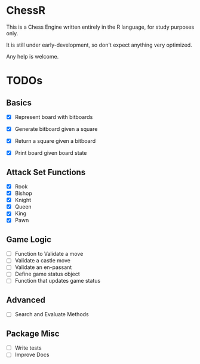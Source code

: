 # ChessR

This is a Chess Engine written entirely in the R language, for study purposes only.

It is still under early-development, so don't expect anything very optimized.

Any help is welcome.

# TODOs

## Basics
* [x] Represent board with bitboards
* [x] Generate bitboard given a square
* [x] Return a square given a bitboard
* [x] Print board given board state


## Attack Set Functions
* [x] Rook
* [x] Bishop
* [x] Knight
* [x] Queen
* [x] King
* [x] Pawn

## Game Logic
* [ ] Function to Validate a move
* [ ] Validate a castle move
* [ ] Validate an en-passant
* [ ] Define game status object
* [ ] Function that updates game status

## Advanced
* [ ] Search and Evaluate Methods

## Package Misc
* [ ] Write tests
* [ ] Improve Docs
